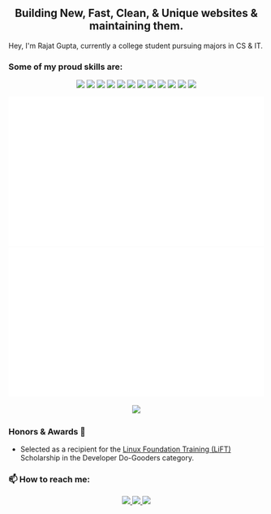 <h2 align="center">Building New, Fast, Clean, & Unique websites & maintaining them.</h1>

Hey, I'm Rajat Gupta, currently a college student pursuing majors in CS & IT.

### Some of my proud skills are: 
<p align="center">
  <img src="https://img.icons8.com/color/48/000000/javascript--v1.png"/>
  <img src="https://img.icons8.com/color/48/000000/python--v1.png"/>
  <img src="https://img.icons8.com/color/48/000000/golang.png"/>
  <img src="https://img.icons8.com/color/48/000000/nodejs.png"/>
  <img src="https://img.icons8.com/color/48/000000/react-native.png"/>
  <img src="https://img.icons8.com/color/48/000000/typescript.png"/>
  <img src="https://img.icons8.com/color/48/000000/postgreesql.png"/>
  <img src="https://img.icons8.com/color/48/000000/mongodb.png"/>
  <img src="https://img.icons8.com/color/48/000000/linux.png"/>
  <img src="https://img.icons8.com/fluency/48/000000/docker.png"/>
  <img src="https://img.icons8.com/color/48/000000/kubernetes.png"/>
  <img src="https://img.icons8.com/color/48/000000/amazon-web-services.png"/>
</p>

<a href="#" align="center">
  
![](https://github.com/rajatgupta24/github-stats/blob/master/generated/overview.svg)
![](https://github.com/rajatgupta24/github-stats/blob/master/generated/languages.svg)  
  
</a>

<a href="#" align="center">
  
![](https://github-readme-streak-stats.herokuapp.com?user=rajatgupta24&date_format=M%20j%5B%2C%20Y%5D)
  
</a>


### Honors & Awards 🏅
- Selected as a recipient for the [Linux Foundation Training (LiFT)](https://www.linuxfoundation.org/diversity-inclusivity/lift-scholarship-2021-recipients/) Scholarship in the Developer Do-Gooders category.

### 📫 How to reach me: 
<p align="center">
  <a href="https://twitter.com/rajatgtwt">
    <img src="https://img.icons8.com/fluency/48/000000/twitter.png"/>
  </a>
  <a href="https://www.linkedin.com/in/rajatgupta24/">
    <img src="https://img.icons8.com/fluency/48/000000/linkedin.png"/>
  </a>
  <a href="mailto:rajat2411gupta@gmail.com">
    <img src="https://img.icons8.com/fluency/48/000000/apple-mail.png"/>
  </a>
</p>

<!-- ### Some proud moments of my engineering: -->

